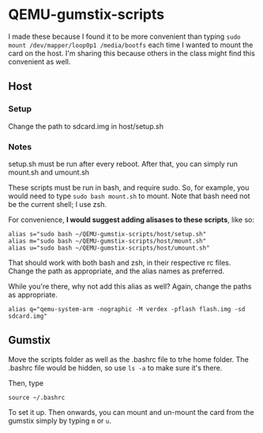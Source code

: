 QEMU-gumstix-scripts
====================
I made these because I found it to be more convenient than typing 
`sudo mount /dev/mapper/loop0p1 /media/bootfs` 
each time I wanted to mount the card on the host. I'm sharing this 
because others in the class might find this convenient as well.

## Host

### Setup

Change the path to sdcard.img in host/setup.sh

### Notes

setup.sh must be run after every reboot. After that, you can simply run mount.sh and umount.sh

These scripts must be run in bash, and require sudo.
So, for example, you would need to type `sudo bash mount.sh` to mount.
Note that bash need not be the current shell; I use zsh.

For convenience, **I would suggest adding alisases to these scripts**, like so:

    alias s="sudo bash ~/QEMU-gumstix-scripts/host/setup.sh"
    alias m="sudo bash ~/QEMU-gumstix-scripts/host/mount.sh"
    alias u="sudo bash ~/QEMU-gumstix-scripts/host/umount.sh"

That should work with both bash and zsh, in their respective rc files.
Change the path as appropriate, and the alias names as preferred.

While you're there, why not add this alias as well? Again, change the paths as appropriate.

    alias q="qemu-system-arm -nographic -M verdex -pflash flash.img -sd sdcard.img"

## Gumstix
Move the scripts folder as well as the .bashrc file to trhe home folder.
The .bashrc file would be hidden, so use `ls -a` to make sure it's there.

Then, type

    source ~/.bashrc

To set it up. Then onwards, you can mount and un-mount the card from the gumstix simply by typing `m` or `u`.
